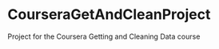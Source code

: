CourseraGetAndCleanProject
==========================

Project for the Coursera Getting and Cleaning Data course
